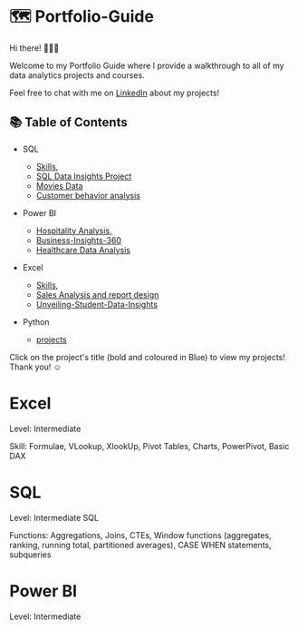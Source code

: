 # 🗺 Portfolio-Guide

Hi there! 🙋🏻‍♀️

Welcome to my Portfolio Guide where I provide a walkthrough to all of my data analytics projects and courses.

Feel free to chat with me on [LinkedIn](https://www.linkedin.com/in/mythily-ram-795b1521/) about my projects!

## 📚 Table of Contents

- SQL
  - [Skills](https://github.com/mythilyram/Portfolio-Guide/blob/main/README.md#sql),
  - [SQL Data Insights Project](https://github.com/mythilyram/Tiny-Shop-Sales-SQL-case-study#readme)
  - [Movies Data](https://github.com/mythilyram/Movies-SQL)
  - [Customer behavior analysis](https://github.com/mythilyram/Customer-behavior-analysis)

- Power BI
  - [Hospitality Analysis](https://github.com/mythilyram/Power-BI#readme),
  - [Business-Insights-360](https://github.com/mythilyram/Business-Insights-360-using-Power-BI/blob/main/README.md)
  - [Healthcare Data Analysis](https://github.com/mythilyram/Healthcare-HCAHPS-Survey-Analysis)
 
- Excel
  - [Skills](https://github.com/mythilyram/Portfolio-Guide/blob/main/README.md#excel),
  - [Sales Analysis and report design](https://github.com/mythilyram/Excel#readme)
  - [Unveiling-Student-Data-Insights](https://github.com/mythilyram/Unveiling-Student-Data-Insights/tree/main#readme) 

- Python
  - [projects](https://github.com/mythilyram/Python)

Click on the project's title (bold and coloured in Blue) to view my projects! Thank you! ☺️

# Excel
Level: Intermediate

Skill: Formulae, VLookup, XlookUp, Pivot Tables, Charts, PowerPivot, Basic DAX

# SQL
Level: Intermediate SQL

Functions: Aggregations, Joins, CTEs, Window functions (aggregates, ranking, running total, partitioned averages), CASE WHEN statements, subqueries

# Power BI
Level: Intermediate
